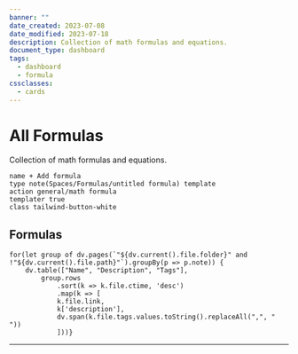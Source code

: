 ```yaml
---
banner: ""
date_created: 2023-07-08
date_modified: 2023-07-18
description: Collection of math formulas and equations.
document_type: dashboard
tags:
  - dashboard
  - formula
cssclasses:
  - cards
---
```

# All Formulas
Collection of math formulas and equations.

```button
name + Add formula
type note(Spaces/Formulas/untitled formula) template
action general/math formula
templater true
class tailwind-button-white
```


## Formulas
```dataviewjs
for(let group of dv.pages(`"${dv.current().file.folder}" and !"${dv.current().file.path}"`).groupBy(p => p.note)) {
	dv.table(["Name", "Description", "Tags"], 
		group.rows 
			.sort(k => k.file.ctime, 'desc')
			.map(k => [
			k.file.link, 
			k['description'],
			dv.span(k.file.tags.values.toString().replaceAll(",", " "))
			]))}
```


---
